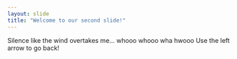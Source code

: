 ```yaml
---
layout: slide
title: "Welcome to our second slide!"
---
```

Silence like the wind overtakes me... whooo whooo wha hwooo
Use the left arrow to go back!
